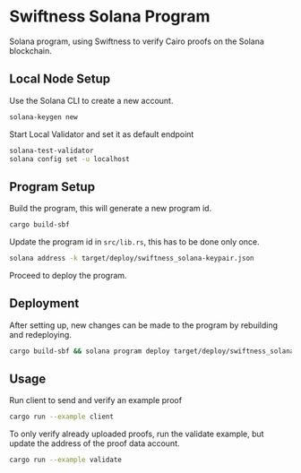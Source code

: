 # Swiftness Solana Program

Solana program, using Swiftness to verify Cairo proofs on the Solana blockchain.

## Local Node Setup

Use the Solana CLI to create a new account.

```bash
solana-keygen new
```

Start Local Validator and set it as default endpoint

```bash
solana-test-validator
solana config set -u localhost
```

## Program Setup

Build the program, this will generate a new program id.

```bash
cargo build-sbf
```

Update the program id in `src/lib.rs`, this has to be done only once.

```bash
solana address -k target/deploy/swiftness_solana-keypair.json
```

Proceed to deploy the program.

## Deployment

After setting up, new changes can be made to the program by rebuilding and redeploying.

```bash
cargo build-sbf && solana program deploy target/deploy/swiftness_solana.so
```

## Usage

Run client to send and verify an example proof

```bash
cargo run --example client
```

To only verify already uploaded proofs, run the validate example, but update the address of the proof data account.

```bash
cargo run --example validate
```
